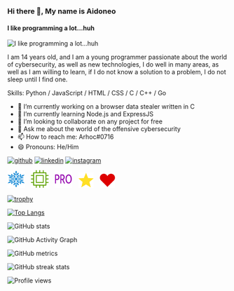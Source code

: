 ### Hi there 👋, My name is Aidoneo
#### I like programming a lot...huh
![I like programming a lot...huh](https://arturssmirnovs.github.io/github-profile-readme-generator/images/banner.png)

I am 14 years old, and I am a young programmer passionate about the world of cybersecurity, as well as new technologies, I do well in many areas, as well as I am willing to learn, if I do not know a solution to a problem, I do not sleep until I find one.

Skills: Python / JavaScript / HTML / CSS / C / C++ / Go

- 🔭 I’m currently working on a browser data stealer written in C 
- 🌱 I’m currently learning Node.js and ExpressJS 
- 👯 I’m looking to collaborate on any project for free 
- 💬 Ask me about the world of the offensive cybersecurity 
- 📫 How to reach me: Arhoc#0716 
- 😄 Pronouns: He/Him 


[<img src='https://cdn.jsdelivr.net/npm/simple-icons@3.0.1/icons/github.svg' alt='github' height='40'>](https://github.com/Arhoc)  [<img src='https://cdn.jsdelivr.net/npm/simple-icons@3.0.1/icons/linkedin.svg' alt='linkedin' height='40'>](https://www.linkedin.com/in/arhoc/)  [<img src='https://cdn.jsdelivr.net/npm/simple-icons@3.0.1/icons/instagram.svg' alt='instagram' height='40'>](https://www.instagram.com/deadknifes/)  

<a href='https://archiveprogram.github.com/'><img src='https://raw.githubusercontent.com/acervenky/animated-github-badges/master/assets/acbadge.gif' width='40' height='40'></a> <a href='https://docs.github.com/en/developers'><img src='https://raw.githubusercontent.com/acervenky/animated-github-badges/master/assets/devbadge.gif' width='40' height='40'></a> <a href='https://github.com/pricing'><img src='https://raw.githubusercontent.com/acervenky/animated-github-badges/master/assets/pro.gif' width='40' height='40'></a> <a href='https://stars.github.com/'><img src='https://raw.githubusercontent.com/acervenky/animated-github-badges/master/assets/starbadge.gif' width='35' height='35'></a> <a href='https://docs.github.com/en/github/supporting-the-open-source-community-with-github-sponsors'><img src='https://raw.githubusercontent.com/acervenky/animated-github-badges/master/assets/sponsorbadge.gif' width='35' height='35'></a> 

[![trophy](https://github-profile-trophy.vercel.app/?username=Arhoc)](https://github.com/ryo-ma/github-profile-trophy)

[![Top Langs](https://github-readme-stats.vercel.app/api/top-langs/?username=Arhoc)](https://github.com/anuraghazra/github-readme-stats)

![GitHub stats](https://github-readme-stats.vercel.app/api?username=Arhoc&show_icons=true&count_private=true)  

![GitHub Activity Graph](https://activity-graph.herokuapp.com/graph?username=Arhoc)  

![GitHub metrics](https://metrics.lecoq.io/Arhoc)  

![GitHub streak stats](https://streak-stats.demolab.com/?user=Arhoc)  

![Profile views](https://gpvc.arturio.dev/Arhoc)  
